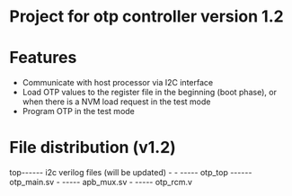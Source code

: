 # Project for otp controller version 1.2

# Features
- Communicate with host processor via I2C interface
- Load OTP values to the register file in the beginning (boot phase), or when there is a NVM load request in the test mode
- Program OTP in the test mode

# File distribution  (v1.2)
 
 top------ i2c verilog files (will be updated)
     -
	 -
	 ----- otp_top ------ otp_main.sv
	                -
					----- apb_mux.sv
					-
					----- otp_rcm.v
					